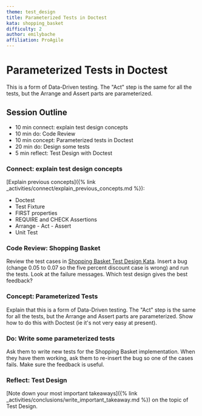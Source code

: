 ```yaml
---
theme: test_design
title: Parameterized Tests in Doctest
kata: shopping_basket
difficulty: 2
author: emilybache
affiliation: ProAgile
---
```


# Parameterized Tests in Doctest

This is a form of Data-Driven testing. The "Act" step is the same for all the tests, but the Arrange and Assert parts are parameterized.

## Session Outline

* 10 min connect: explain test design concepts
* 10 min do: Code Review
* 10 min concept: Parameterized tests in Doctest
* 20 min do: Design some tests
* 5 min reflect: Test Design with Doctest

### Connect: explain test design concepts
[Explain previous concepts]({% link _activities/connect/explain_previous_concepts.md %}):

* Doctest
* Test Fixture
* FIRST properties
* REQUIRE and CHECK Assertions
* Arrange - Act - Assert
* Unit Test

### Code Review: Shopping Basket
Review the test cases in [Shopping Basket Test Design Kata](https://github.com/emilybache/ShoppingBasket-Test-Design-Kata). Insert a bug (change 0.05 to 0.07 so the five percent discount case is wrong) and run the tests. Look at the failure messages. Which test design gives the best feedback?

### Concept: Parameterized Tests
Explain that this is a form of Data-Driven testing. The "Act" step is the same for all the tests, but the Arrange and Assert parts are parameterized. Show how to do this with Doctest (ie it's not very easy at present).

### Do: Write some parameterized tests
Ask them to write new tests for the Shopping Basket implementation. When they have them working, ask them to re-insert the bug so one of the cases fails. Make sure the feedback is useful.

### Reflect: Test Design
[Note down your most important takeaways]({% link _activities/conclusions/write_important_takeaway.md %}) on the topic of Test Design.
